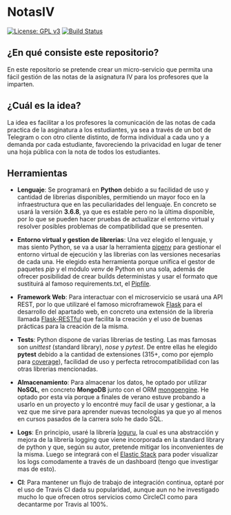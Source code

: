 # NotasIV

[![License: GPL v3](https://img.shields.io/badge/License-GPLv3-blue.svg)](https://www.gnu.org/licenses/gpl-3.0)
[![Build Status](https://travis-ci.com/angelhodar/NotasIV.svg?branch=master)](https://travis-ci.com/angelhodar/NotasIV)

## ¿En qué consiste este repositorio?

En este repositorio se pretende crear un micro-servicio que permita una fácil gestión de las notas de la asignatura IV para
los profesores que la imparten.

## ¿Cuál es la idea?

La idea es facilitar a los profesores la comunicación de las notas de cada practica de la asginatura a los estudiantes,
ya sea a través de un bot de Telegram o con otro cliente distinto, de forma individual a cada uno y a demanda por cada
estudiante, favoreciendo la privacidad en lugar de tener una hoja pública con la nota de todos los estudiantes.  

## Herramientas

* **Lenguaje**: Se programará en **Python** debido a su facilidad de uso y cantidad de librerias disponibles, permitiendo un mayor foco en la infraestructura que en las peculiaridades del lenguaje. En concreto se usará la versión **3.6.8**, ya que es estable pero no la última disponible, por lo que se pueden hacer pruebas de actualizar el entorno virtual y resolver posibles problemas de compatibilidad que se presenten.

* **Entorno virtual y gestion de librerias**: Una vez elegido el lenguaje, y mas siento Python, se va a usar la herramienta [pipenv](https://pipenv-es.readthedocs.io/es/latest/) para gestionar el entorno virtual de ejecución
y las librerias con las versiones necesarias de cada una. He elegido esta herramienta porque unifica el gestor de paquetes *pip* y el módulo *venv* de Python en una sola, además de ofrecer posibilidad de crear builds deterministas y usar el formato que sustituirá al famoso requirements.txt, el [Pipfile](https://github.com/pypa/pipfile).

* **Framework Web**: Para interactuar con el microservicio se usará una API REST, por lo que utilizaré el famoso microframewok [Flask](https://palletsprojects.com/p/flask/) para el desarrollo del apartado web, en concreto una extensión de la libreria llamada [Flask-RESTful](https://flask-restful.readthedocs.io/en/latest/) que facilita la creación y el uso de buenas prácticas para la creación de la misma.

* **Tests**: Python dispone de varias librerias de testing. Las mas famosas son *unittest* (standard library), *nose* y *pytest*. De entre ellas he elegido **pytest** debido a la cantidad de extensiones (315+, como por ejemplo para [coverage](https://pypi.org/project/pytest-cov/)), facilidad de uso y perfecta retrocompatibilidad con las otras librerias mencionadas.

* **Almacenamiento**: Para almacenar los datos, he optado por utilizar **NoSQL**, en concreto **MongoDB** junto con el ORM [mongoengine](http://mongoengine.org/). He optado por esta vía porque a finales de verano estuve probando a usarlo en un proyecto y lo encontré muy facil de usar y gestionar, a la vez que me sirve para aprender nuevas tecnologías ya que yo al menos en cursos pasados de la carrera solo he dado SQL.

* **Logs**: En principio, usaré la librería [loguru](https://github.com/Delgan/loguru), la cual es una abstracción y mejora de la librería logging que viene incorporada en la standard library de python y que, según su autor, pretende mitigar los inconvenientes de la misma. Luego se integrará con el [Elastic Stack](https://www.elastic.co/es/what-is/elk-stack) para poder visualizar los logs comodamente a través de un dashboard (tengo que investigar mas de esto).

* **CI**: Para mantener un flujo de trabajo de integración continua, optaré por el uso de Travis CI dada su popularidad, aunque aun no he investigado mucho lo que ofrecen otros servicios como CircleCI como para decantarme por Travis al 100%.
